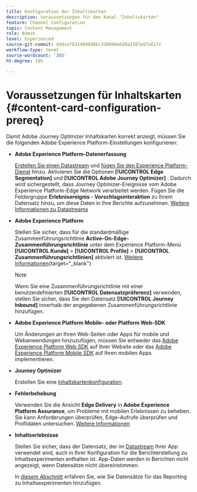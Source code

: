 ```yaml
---
title: Konfiguration der Inhaltskarten
description: Voraussetzungen für den Kanal "Inhaltskarten"
feature: Channel Configuration
topic: Content Management
role: Admin
level: Experienced
source-git-commit: d4dce7b31d898d86c330048e6d0a1587e87a617c
workflow-type: tm+mt
source-wordcount: '265'
ht-degree: 18%

---
```


# Voraussetzungen für Inhaltskarten {#content-card-configuration-prereq}

Damit Adobe Journey Optimizer Inhaltskarten korrekt anzeigt, müssen Sie die folgenden Adobe Experience Platform-Einstellungen konfigurieren:

* **Adobe Experience Platform-Datenerfassung**

  [Erstellen Sie einen Datastream](https://experienceleague.adobe.com/en/docs/experience-platform/datastreams/configure) und [fügen Sie den Experience Platform-Dienst](https://experienceleague.adobe.com/en/docs/experience-platform/datastreams/configure#aep) hinzu. Aktivieren Sie die Optionen **[!UICONTROL Edge Segmentation]** und **[!UICONTROL Adobe Journey Optimizer]** . Dadurch wird sichergestellt, dass Journey Optimizer-Ereignisse vom Adobe Experience Platform-Edge Network verarbeitet werden.
Fügen Sie die Feldergruppe **Erlebnisereignis - Vorschlagsinteraktion** zu Ihrem Datensatz hinzu, um diese Daten in Ihre Berichte aufzunehmen. [Weitere Informationen zu Datastreams](https://experienceleague.adobe.com/en/docs/experience-platform/datastreams/configure)

* **Adobe Experience Platform**

  Stellen Sie sicher, dass für die standardmäßige Zusammenführungsrichtlinie **Active-On-Edge-Zusammenführungsrichtlinie** unter dem Experience Platform-Menü **[!UICONTROL Kunde]** > **[!UICONTROL Profile]** > **[!UICONTROL Zusammenführungsrichtlinien]** aktiviert ist. [Weitere Informationen](https://experienceleague.adobe.com/docs/experience-platform/profile/merge-policies/ui-guide.html?lang=de#configure){target="_blank"}

  >[!NOTE]
  >
  >Wenn Sie eine Zusammenführungsrichtlinie mit einer benutzerdefinierten **[!UICONTROL Datensatzpräferenz]** verwenden, stellen Sie sicher, dass Sie den Datensatz **[!UICONTROL Journey Inbound]** innerhalb der angegebenen Zusammenführungsrichtlinie hinzufügen.

* **Adobe Experience Platform Mobile- oder Platform Web-SDK**

  Um Änderungen an Ihren Web-Seiten oder Apps für mobile und Webanwendungen hinzuzufügen, müssen Sie entweder das [Adobe Experience Platform Web SDK](https://experienceleague.adobe.com/de/docs/platform-learn/implement-web-sdk/overview) auf Ihrer Website oder das [Adobe Experience Platform Mobile SDK](https://developer.adobe.com/client-sdks/home/) auf Ihren mobilen Apps implementieren.

* **Journey Optimizer**

  Erstellen Sie eine [Inhaltskartenkonfiguration](#content-card-configuration).

* **Fehlerbehebung**

  Verwenden Sie die Ansicht **Edge Delivery** in **Adobe Experience Platform Assurance**, um Probleme mit mobilen Erlebnissen zu beheben. Sie kann Anforderungen überprüfen, Edge-Aufrufe überprüfen und Profildaten untersuchen. [Weitere Informationen](https://experienceleague.adobe.com/de/docs/experience-platform/assurance/view/edge-delivery)

* **Inhaltserlebnisse**

  Stellen Sie sicher, dass der Datensatz, der im [Datastream](https://experienceleague.adobe.com/en/docs/experience-platform/datastreams/overview#_blank) Ihrer App verwendet wird, auch in Ihrer Konfiguration für die Berichterstellung zu Inhaltsexperimenten enthalten ist. App-Daten werden in Berichten nicht angezeigt, wenn Datensätze nicht übereinstimmen.

  In [diesem Abschnitt](../reports/reporting-configuration.md) erfahren Sie, wie Sie Datensätze für das Reporting zu Inhaltsexperimenten hinzufügen.
